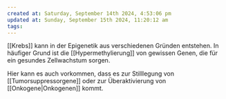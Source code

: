 ```yaml
---
created at: Saturday, September 14th 2024, 4:53:06 pm
updated at: Sunday, September 15th 2024, 11:20:12 am
tags: 
---
```

[[Krebs]] kann in der Epigenetik aus verschiedenen Gründen entstehen.
In häufiger Grund ist die [[Hypermethylierung]] von gewissen Genen, die für ein gesundes Zellwachstum sorgen.

Hier kann es auch vorkommen, dass es zur Stilllegung von [[Tumorsuppressorgene]] oder zur Überaktivierung von [[Onkogene|Onkogenen]] kommt.